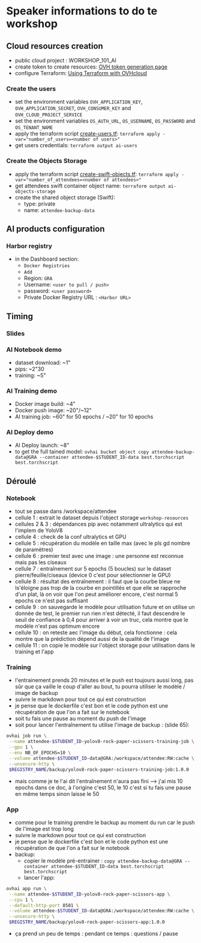 
# Speaker informations to do te workshop

## Cloud resources creation
  - public cloud project : WORKSHOP_101_AI
  - create token to create resources: [OVH token generation page](https://www.ovh.com/auth/api/createToken?GET=/*&POST=/*&PUT=/*&DELETE=/*)
  - configure Terraform: [Using Terraform with OVHcloud](https://help.ovhcloud.com/csm/fr-terraform-at-ovhcloud?id=kb_article_view&sysparm_article=KB0054776)

### Create the users
  - set the environment variables `OVH_APPLICATION_KEY`, `OVH_APPLICATION_SECRET`, `OVH_CONSUMER_KEY` and `OVH_CLOUD_PROJECT_SERVICE`
  - set the environment variables `OS_AUTH_URL`, `OS_USERNAME`, `OS_PASSWORD` and `OS_TENANT_NAME`
  - apply the terraform script [create-users.tf](../src/tf/create-users.tf): `terraform apply -var="number_of_users=<number of users>"`
  - get users credentials: `terraform output ai-users`

### Create the Objects Storage
  - apply the terraform script [create-swift-objects.tf](../src/tf/ai-swift/create-swift-objects.tf): `terraform apply -var="number_of_attendees=<number of attendees>"`
  - get attendees swift container object name: `terraform output ai-objects-storage`
  - create the shared object storage (Swift): 
    - type: private
    - name: `attendee-backup-data`

## AI products configuration
### Harbor registry

  - in the Dashboard section:
    - `Docker Registries`
    - `Add`
    - Region: `GRA`
    - Username: `<user to pull / push>`
    - password: `<user password>`
    - Private Docker Registry URL : `<Harbor URL>`

## Timing

### Slides

### AI Notebook demo

  - dataset download: ~1"
  - pips: ~2"30
  - training: ~5"

### AI Training demo

  - Docker image build: ~4"
  - Docker push image: ~20"/~12"
  - AI training job: ~60" for 50 epochs / ~20" for 10 epochs

### AI Deploy demo
  - AI Deploy launch: ~8"
  - to get the full tained model: `ovhai bucket object copy attendee-backup-data@GRA --container attendee-$STUDENT_ID-data best.torchscript best.torchscript`

## Déroulé
### Notebook
  - tout se passe dans /workspace/attendee
  - cellule 1 : extrait le dataset depuis l'object storage `workshop-resources`
  - cellules 2 & 3 : dépendances pip avec notamment ultralytics qui est l'implem de YoloV8
  - cellule 4 : check de la conf ultralytics et GPU
  - cellule 5 : récupération du modèle en taille max (avec le pls gd nombre de paramètres)
  - cellule 6 : premier test avec une image : une personne est reconnue mais pas les ciseaux
  - cellule 7 : entraînement sur 5 epochs (5 boucles) sur le dataset pierre/feuille/ciseaux (device 0 c'est pour sélectionner le GPU)
  - cellule 8 : résultat des entraînement : il faut que la courbe bleue ne ls'éloigne pas trop de la courbe en pointillés et que elle se rapproche d'un plat, là on voir que l'on peut améliorer encore, c'est normal 5 epochs ce n'est pas suffisant
  - cellule 9 : on sauvegarde le modèle pour utilisation future et on utilise un donnée de test, le premier run rien n'est détecté, il faut descendre le seuil de confiance à 0,4 pour arriver à voir un truc, cela montre que le modèle n'est pas optimum encore
  - cellule 10 : on reteste aec l'image du début, cela fonctionne : cela montre que la prédiction dépend aussi de la qualité de l'image
  - cellule 11 : on copie le modèle sur l'object storage pour utilisation dans le training et l'app

### Training
  - l'entrainement prends 20 minutes et le push est toujours aussi long, pas sûr que ça vaille le coup d'aller au bout, tu pourra utiliser le modèle / image de backup
  - suivre le markdown pour tout ce qui est construction
  - je pense que le dockerfile c'est bon et le code python est une récupération de que l'on a fait sur le notebook
  - soit tu fais une pause au moment du push de l'image
  - soit pour lancer l'entraînement tu utilise l'image de backup : (slide 65):
```bash
ovhai job run \
 --name attendee-$STUDENT_ID-yolov8-rock-paper-scissors-training-job \
 --gpu 1 \
 --env NB_OF_EPOCHS=10 \
 --volume attendee-$STUDENT_ID-data@GRA:/workspace/attendee:RW:cache \
 --unsecure-http \
 $REGISTRY_NAME/backup/yolov8-rock-paper-scissors-training-job:1.0.0
 ```
  - mais comme je te l'ai dit l'entraînement n'aura pas fini  --> j'ai mis 10 epochs dans ce doc, à l'origine c'est 50, le 10 c'est si tu fais une pause en même temps sinon laisse le 50

### App
  - comme pour le training prendre le backup au moment du run car le push de l'image est trop long
  - suivre le markdown pour tout ce qui est construction
  - je pense que le dockerfile c'est bon et le code python est une récupération de que l'on a fait sur le notebook
  - backup:
    - copier le modèle pré-entrainer : `copy attendee-backup-data@GRA --container attendee-$STUDENT_ID-data best.torchscript best.torchscript`
    - lancer l'app:
```bash
ovhai app run \
 --name attendee-$STUDENT_ID-yolov8-rock-paper-scissors-app \
 --cpu 1 \
 --default-http-port 8501 \
 --volume attendee-$STUDENT_ID-data@GRA:/workspace/attendee:RW:cache \
 --unsecure-http \
 $REGISTRY_NAME/backup/yolov8-rock-paper-scissors-app:1.0.0
```
  - ça prend un peu de temps : pendant ce temps : questions / pause